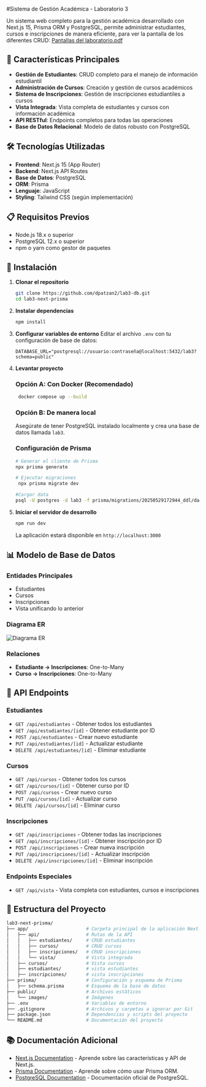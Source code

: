 #Sistema de Gestión Académica - Laboratorio 3

Un sistema web completo para la gestión académica desarrollado con Next.js 15, Prisma ORM y PostgreSQL, permite administrar estudiantes, cursos e inscripciones de manera eficiente, para ver la pantalla de los diferentes CRUD: [Pantallas del laboratorio.pdf](https://github.com/user-attachments/files/20515433/Pantallas.del.laboratorio.pdf)


## 🚀 Características Principales

- **Gestión de Estudiantes**: CRUD completo para el manejo de información estudiantil
- **Administración de Cursos**: Creación y gestión de cursos académicos
- **Sistema de Inscripciones**: Gestión de inscripciones estudiantiles a cursos
- **Vista Integrada**: Vista completa de estudiantes y cursos con información académica
- **API RESTful**: Endpoints completos para todas las operaciones
- **Base de Datos Relacional**: Modelo de datos robusto con PostgreSQL

## 🛠️ Tecnologías Utilizadas

- **Frontend**: Next.js 15 (App Router)
- **Backend**: Next.js API Routes
- **Base de Datos**: PostgreSQL
- **ORM**: Prisma
- **Lenguaje**: JavaScript
- **Styling**: Tailwind CSS (según implementación)

## 📋 Requisitos Previos

- Node.js 18.x o superior
- PostgreSQL 12.x o superior
- npm o yarn como gestor de paquetes

## 🔧 Instalación

1. **Clonar el repositorio**
   ```bash
   git clone https://github.com/dpatzan2/lab3-db.git
   cd lab3-next-prisma
   ```

2. **Instalar dependencias**
   ```bash
   npm install
   ```

3. **Configurar variables de entorno**
   Editar el archivo `.env` con tu configuración de base de datos:
   ```env
   DATABASE_URL="postgresql://usuario:contraseña@localhost:5432/lab3?schema=public"
   ```

4. **Levantar proyecto**

   ### Opción A: Con Docker (Recomendado)
   ```bash
    docker compose up --build
   ```

   ### Opción B: De manera local
   Asegúrate de tener PostgreSQL instalado localmente y crea una base de datos llamada `lab3`.

   ### Configuración de Prisma
   ```bash
   # Generar el cliente de Prisma
   npx prisma generate
   
   # Ejecutar migraciones
    npx prisma migrate dev 
   
   #Cargar data
   psql -U postgres -d lab3 -f prisma/migrations/20250529172944_ddl/data.sql
   ```

5. **Iniciar el servidor de desarrollo**
   ```bash
   npm run dev
   ```

   La aplicación estará disponible en `http://localhost:3000`

## 📊 Modelo de Base de Datos

### Entidades Principales

- Estudiantes
- Cursos
- Inscripciones
- Vista unificando lo anterior

### Diagrama ER
![Diagrama ER](https://github.com/user-attachments/assets/d45d565e-52cd-4aaf-8e0b-9c3b9b3d8b91)

### Relaciones

- **Estudiante → Inscripciones**: One-to-Many
- **Curso → Inscripciones**: One-to-Many

## 🔌 API Endpoints

### Estudiantes
- `GET /api/estudiantes` - Obtener todos los estudiantes
- `GET /api/estudiantes/[id]` - Obtener estudiante por ID
- `POST /api/estudiantes` - Crear nuevo estudiante
- `PUT /api/estudiantes/[id]` - Actualizar estudiante
- `DELETE /api/estudiantes/[id]` - Eliminar estudiante

### Cursos
- `GET /api/cursos` - Obtener todos los cursos
- `GET /api/cursos/[id]` - Obtener curso por ID
- `POST /api/cursos` - Crear nuevo curso
- `PUT /api/cursos/[id]` - Actualizar curso
- `DELETE /api/cursos/[id]` - Eliminar curso

### Inscripciones
- `GET /api/inscripciones` - Obtener todas las inscripciones
- `GET /api/inscripciones/[id]` - Obtener inscripción por ID
- `POST /api/inscripciones` - Crear nueva inscripción
- `PUT /api/inscripciones/[id]` - Actualizar inscripción
- `DELETE /api/inscripciones/[id]` - Eliminar inscripción

### Endpoints Especiales
- `GET /api/vista` - Vista completa con estudiantes, cursos e inscripciones

## 📁 Estructura del Proyecto

```bash
lab3-next-prisma/
├── app/                     # Carpeta principal de la aplicación Next.js
│   ├── api/                 # Rutas de la API
│   │   ├── estudiantes/     # CRUD estudiantes
│   │   ├── cursos/          # CRUD cursos
│   │   ├── inscripciones/   # CRUD inscripciones
│   │   └── vista/           # Vista integrada
│   ├── cursos/              # Vista cursos
│   ├── estudiantes/         # vista estudiantes
│   ├── inscripciones/       # vista inscripciones           
├── prisma/                  # Configuración y esquema de Prisma
│   ├── schema.prisma        # Esquema de la base de datos
├── public/                  # Archivos estáticos
│   └── images/              # Imágenes
├── .env                     # Variables de entorno
├── .gitignore               # Archivos y carpetas a ignorar por Git
├── package.json             # Dependencias y scripts del proyecto
└── README.md                # Documentación del proyecto
```

## 📚 Documentación Adicional

- [Next.js Documentation](https://nextjs.org/docs) - Aprende sobre las características y API de Next.js.
- [Prisma Documentation](https://www.prisma.io/docs) - Aprende sobre cómo usar Prisma ORM.
- [PostgreSQL Documentation](https://www.postgresql.org/docs/) - Documentación oficial de PostgreSQL.
